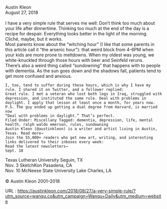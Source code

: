   Austin Kleon  
    August 27, 2018   
       
    I have a very simple rule that serves me well: Don’t think too much about your life after dinnertime. Thinking too much at the end of the day is a recipe for despair. Everything looks better in the light of the morning. Cliché, maybe, but it works.  
    Most parents know about the “witching hour” (I like that some parents in this article call it “the arsenic hour”): that weird block from 4-6PM when your kids are more prone to meltdowns. When my oldest was young, we white-knuckled through those hours with beer and Seinfeld reruns.  
    There’s also a weird thing called “sundowning” that happens with to people with dementia. As the sun goes down and the shadows fall, patients tend to get more confused and anxious.  
      
    I, too, tend to suffer during these hours, which is why I have my rule. I shared it on Twitter, and a follower replied:  
    Great rule. I met a veteran who lost both legs in Iraq, struggled with depression, and instituted the same rule. Deal with problems in daylight. I apply that lesson at least once a month, for years now. P.S. The guy ended up getting a dual degree from Harvard, is married now  
    “Deal with problems in daylight.” That’s perfect.  
    Filed Under: Miscellany Tagged: dementia, depression, life, mental health, ralph waldo emerson, rules, sundowning  
    Austin Kleon (@austinkleon) is a writer and artist living in Austin, Texas. Read more→  
    Join the 55,000+ readers who get new art, writing, and interesting links delivered to their inboxes every week:  
    Read the latest newsletters→  
    Sept. 18
Texas Lutheran University
Seguin, TX  
    Nov. 3
SketchKon
Pasadena, CA  
    Nov. 10
McNeese State University
Lake Charles, LA  
       
    © Austin Kleon 2001–2018  
      
    
  URL : https://austinkleon.com/2018/08/27/a-very-simple-rule/?utm_source=wanqu.co&utm_campaign=Wanqu+Daily&utm_medium=website